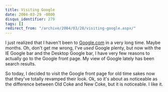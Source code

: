 ```yaml
---
title: Visiting Google
date: 2004-03-29 -0800
disqus_identifier: 279
tags: []
redirect_from: "/archive/2004/03/28/visiting-google.aspx/"
---
```


I just realized that I haven't been to
[Google.com](http://www.google.com) in a very long time. Maybe months.
Oh, don't get me wrong, I've *used* Google plenty, but now with the IE
Google bar and the Desktop Google bar, I have very few reasons to
actually go to the Google front page. My view of Google lately has been
search results.

So today, I decided to visit the Google front page for old time sakes
now that they've totally revamped their look. Ok, so it's about as
noticeable as the difference between Old Coke and New Coke, but it is
noticeable. I like it.

